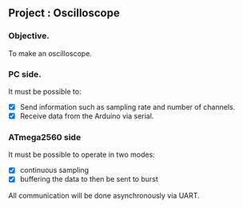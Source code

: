 ## Project : Oscilloscope

### Objective.

 To make an oscilloscope.

### PC side.

   It must be possible to:
   - [X] Send information such as sampling rate and number of channels.
   - [X] Receive data from the Arduino via serial.

### ATmega2560 side

   It must be possible to operate in two modes:
   - [X] continuous sampling 
   - [X] buffering the data to then be sent to burst

All communication will be done asynchronously via UART.
